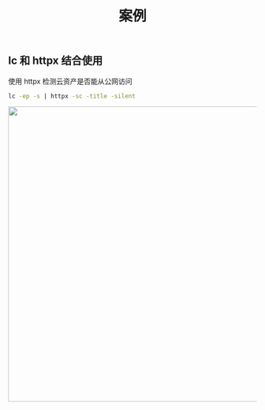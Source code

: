 ﻿---
title: 案例
---

## lc 和 httpx 结合使用

使用 httpx 检测云资产是否能从公网访问

```sh
lc -ep -s | httpx -sc -title -silent
```

<div align=center><img width="600" src="/img/2000000028.png"></div></br>


<Vssue />

<script>
export default {
    mounted () {
      this.$page.lastUpdated = "2024 年 4 月 6 日"
    }
  }
</script>